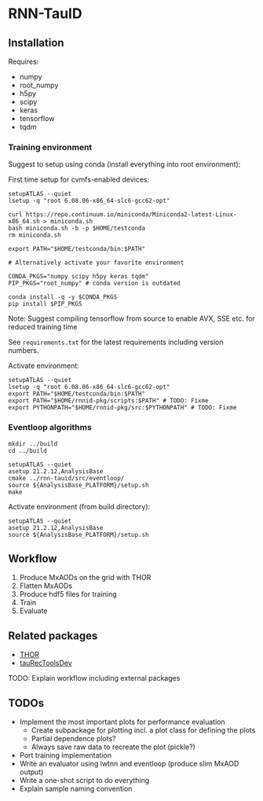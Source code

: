 # RNN-TauID

## Installation

Requires:
- numpy
- root_numpy
- h5py
- scipy
- keras
- tensorflow
- tqdm

### Training environment

Suggest to setup using conda (install everything into root environment):

First time setup for cvmfs-enabled devices:
```
setupATLAS --quiet
lsetup -q "root 6.08.06-x86_64-slc6-gcc62-opt"

curl https://repo.continuum.io/miniconda/Miniconda2-latest-Linux-x86_64.sh > miniconda.sh
bash miniconda.sh -b -p $HOME/testconda
rm miniconda.sh

export PATH="$HOME/testconda/bin:$PATH"

# Alternatively activate your favorite environment

CONDA_PKGS="numpy scipy h5py keras tqdm"
PIP_PKGS="root_numpy" # conda version is outdated

conda install -q -y $CONDA_PKGS
pip install $PIP_PKGS
```
Note: Suggest compiling tensorflow from source to enable AVX, SSE etc. for reduced training time

See `requirements.txt` for the latest requirements including version numbers.

Activate environment:
```
setupATLAS --quiet
lsetup -q "root 6.08.06-x86_64-slc6-gcc62-opt"
export PATH="$HOME/testconda/bin:$PATH"
export PATH="$HOME/rnnid-pkg/scripts:$PATH" # TODO: Fixme
export PYTHONPATH="$HOME/rnnid-pkg/src:$PYTHONPATH" # TODO: Fixme
```

### Eventloop algorithms

```
mkdir ../build
cd ../build

setupATLAS --quiet
asetup 21.2.12,AnalysisBase
cmake ../rnn-tauid/src/eventloop/
source ${AnalysisBase_PLATFORM}/setup.sh
make
```

Activate environment (from build directory):
```
setupATLAS --quiet
asetup 21.2.12,AnalysisBase
source ${AnalysisBase_PLATFORM}/setup.sh
```

## Workflow

1. Produce MxAODs on the grid with THOR
2. Flatten MxAODs
3. Produce hdf5 files for training
4. Train
5. Evaluate

## Related packages

- [THOR](https://gitlab.cern.ch/cdeutsch/THOR/tree/RNN-MC16A)
- [tauRecToolsDev](https://gitlab.cern.ch/cdeutsch/tauRecToolsDev/tree/RNN-MC16A)

TODO: Explain workflow including external packages

## TODOs

- Implement the most important plots for performance evaluation
    - Create subpackage for plotting incl. a plot class for defining the plots
    - Partial dependence plots?
    - Always save raw data to recreate the plot (pickle?)
- Port training implementation
- Write an evaluator using lwtnn and eventloop (produce slim MxAOD output)
- Write a one-shot script to do everything
- Explain sample naming convention
